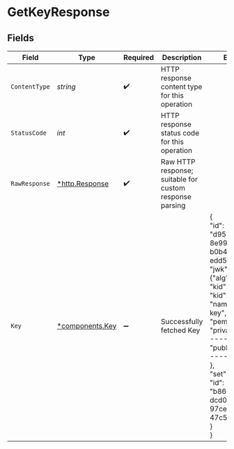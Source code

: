 # GetKeyResponse


## Fields

| Field                                                                                                                                                                                                                                                           | Type                                                                                                                                                                                                                                                            | Required                                                                                                                                                                                                                                                        | Description                                                                                                                                                                                                                                                     | Example                                                                                                                                                                                                                                                         |
| --------------------------------------------------------------------------------------------------------------------------------------------------------------------------------------------------------------------------------------------------------------- | --------------------------------------------------------------------------------------------------------------------------------------------------------------------------------------------------------------------------------------------------------------- | --------------------------------------------------------------------------------------------------------------------------------------------------------------------------------------------------------------------------------------------------------------- | --------------------------------------------------------------------------------------------------------------------------------------------------------------------------------------------------------------------------------------------------------------- | --------------------------------------------------------------------------------------------------------------------------------------------------------------------------------------------------------------------------------------------------------------- |
| `ContentType`                                                                                                                                                                                                                                                   | *string*                                                                                                                                                                                                                                                        | :heavy_check_mark:                                                                                                                                                                                                                                              | HTTP response content type for this operation                                                                                                                                                                                                                   |                                                                                                                                                                                                                                                                 |
| `StatusCode`                                                                                                                                                                                                                                                    | *int*                                                                                                                                                                                                                                                           | :heavy_check_mark:                                                                                                                                                                                                                                              | HTTP response status code for this operation                                                                                                                                                                                                                    |                                                                                                                                                                                                                                                                 |
| `RawResponse`                                                                                                                                                                                                                                                   | [*http.Response](https://pkg.go.dev/net/http#Response)                                                                                                                                                                                                          | :heavy_check_mark:                                                                                                                                                                                                                                              | Raw HTTP response; suitable for custom response parsing                                                                                                                                                                                                         |                                                                                                                                                                                                                                                                 |
| `Key`                                                                                                                                                                                                                                                           | [*components.Key](../../models/components/key.md)                                                                                                                                                                                                               | :heavy_minus_sign:                                                                                                                                                                                                                                              | Successfully fetched Key                                                                                                                                                                                                                                        | {<br/>"id": "d958f66b-8e99-44d2-b0b4-edd5bbf24658",<br/>"jwk": "{\"alg\":\"RSA\",  \"kid\": \"42\",  ...}",<br/>"kid": "42",<br/>"name": "a-key",<br/>"pem": {<br/>"private_key": "-----BEGIN",<br/>"public_key": "-----BEGIN"<br/>},<br/>"set": {<br/>"id": "b86b331c-dcd0-4b3e-97ce-47c5a9543031"<br/>}<br/>} |